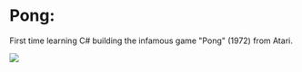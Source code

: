 # Pong:

First time learning C# building the infamous game "Pong" (1972) from Atari. <br>

<a href="#"><img src="https://fotografias-neox.atresmedia.com/clipping/cmsimages01/2020/04/03/0A5351C7-02C4-46D9-A589-07FE360E7D41/98.jpg?crop=1280,720,x0,y0&width=1900&height=1069&optimize=high&format=webply">

